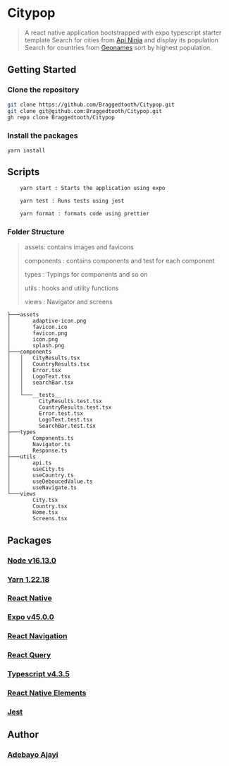 # Citypop
> A react native application bootstrapped with expo typescript starter template
> Search for cities from [Api Ninja](https://api-ninjas.com/api/city) and display its population
> Search for countries from [Geonames](http://www.geonames.org/export/geonames-search.html) sort by highest population. 
## Getting Started 

### Clone the repository

```bash
git clone https://github.com/Braggedtooth/Citypop.git 
git clone git@github.com:Braggedtooth/Citypop.git
gh repo clone Braggedtooth/Citypop
```
### Install the packages 
```
yarn install
```
## Scripts

```bash
    yarn start : Starts the application using expo

    yarn test : Runs tests using jest

    yarn format : formats code using prettier
```
### Folder Structure
> assets: contains images and favicons
> 
> components : contains components and test for each component
> 
> types : Typings for components and so on
> 
> utils : hooks and utility functions
> 
> views : Navigator and screens


```filetree
├───assets
│       adaptive-icon.png
│       favicon.ico
│       favicon.png
│       icon.png
│       splash.png
├───components
│   │   CityResults.tsx
│   │   CountryResults.tsx
│   │   Error.tsx
│   │   LogoText.tsx
│   │   searchBar.tsx
│   │
│   └───__tests__
│         CityResults.test.tsx
│         CountryResults.test.tsx
│         Error.test.tsx
│         LogoText.test.tsx
│         SearchBar.test.tsx       
├───types
│       Components.ts
│       Navigator.ts
│       Response.ts
├───utils
│       api.ts
│       useCity.ts
│       useCountry.ts
│       useDeboucedValue.ts
│       useNavigate.ts
└───views
        City.tsx
        Country.tsx
        Home.tsx
        Screens.tsx
```

## Packages 
### [Node v16.13.0](https://nodejs.org/en/docs/)
### [Yarn 1.22.18](https://yarnpkg.com/getting-started)
### [React Native](https://reactnative.dev/) 
### [Expo v45.0.0](https://docs.expo.dev/)
### [React Navigation](https://reactnavigation.org/docs/) 
### [React Query](https://react-query.tanstack.com/) 
### [Typescript v4.3.5](https://www.typescriptlang.org/docs/)
### [React Native Elements](https://reactnativeelements.com/docs) 
### [Jest](https://jestjs.io/docs/getting-started)


## Author

### [Adebayo Ajayi](https://github.com/Braggedtooth)

